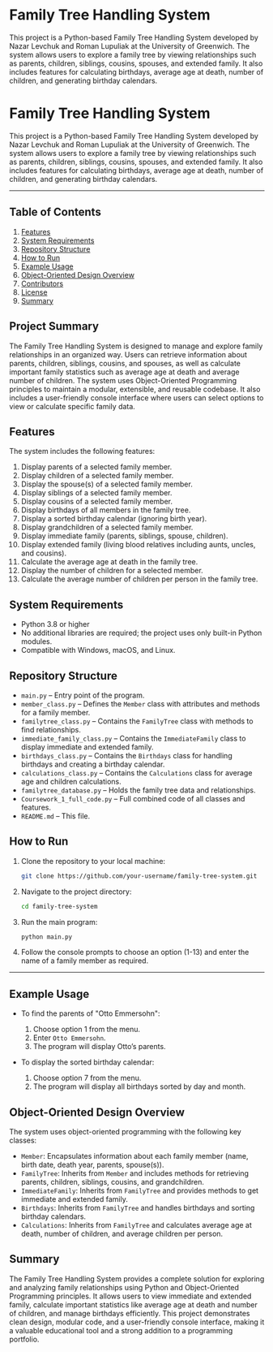 # Family Tree Handling System

This project is a Python-based Family Tree Handling System developed by Nazar Levchuk and Roman Lupuliak at the University of Greenwich. 
The system allows users to explore a family tree by viewing relationships such as parents, children, siblings, cousins, spouses, and extended family. 
It also includes features for calculating birthdays, average age at death, number of children, and generating birthday calendars.
# Family Tree Handling System

This project is a Python-based Family Tree Handling System developed by Nazar Levchuk and Roman Lupuliak at the University of Greenwich. 
The system allows users to explore a family tree by viewing relationships such as parents, children, siblings, cousins, spouses, and extended family. 
It also includes features for calculating birthdays, average age at death, number of children, and generating birthday calendars.

---

## Table of Contents

1. [Features](#features)
2. [System Requirements](#system-requirements)
3. [Repository Structure](#repository-structure)
4. [How to Run](#how-to-run)
5. [Example Usage](#example-usage)
6. [Object-Oriented Design Overview](#object-oriented-design-overview)
7. [Contributors](#contributors)
8. [License](#license)
9. [Summary](#summary)

## Project Summary

The Family Tree Handling System is designed to manage and explore family relationships in an organized way. 
Users can retrieve information about parents, children, siblings, cousins, and spouses, as well as calculate important family statistics such as average age at death and average number of children. 
The system uses Object-Oriented Programming principles to maintain a modular, extensible, and reusable codebase. 
It also includes a user-friendly console interface where users can select options to view or calculate specific family data.

## Features

The system includes the following features:

1. Display parents of a selected family member.
2. Display children of a selected family member.
3. Display the spouse(s) of a selected family member.
4. Display siblings of a selected family member.
5. Display cousins of a selected family member.
6. Display birthdays of all members in the family tree.
7. Display a sorted birthday calendar (ignoring birth year).
8. Display grandchildren of a selected family member.
9. Display immediate family (parents, siblings, spouse, children).
10. Display extended family (living blood relatives including aunts, uncles, and cousins).
11. Calculate the average age at death in the family tree.
12. Display the number of children for a selected member.
13. Calculate the average number of children per person in the family tree.

## System Requirements

- Python 3.8 or higher
- No additional libraries are required; the project uses only built-in Python modules.
- Compatible with Windows, macOS, and Linux.

## Repository Structure

- `main.py` – Entry point of the program.
- `member_class.py` – Defines the `Member` class with attributes and methods for a family member.
- `familytree_class.py` – Contains the `FamilyTree` class with methods to find relationships.
- `immediate_family_class.py` – Contains the `ImmediateFamily` class to display immediate and extended family.
- `birthdays_class.py` – Contains the `Birthdays` class for handling birthdays and creating a birthday calendar.
- `calculations_class.py` – Contains the `Calculations` class for average age and children calculations.
- `familytree_database.py` – Holds the family tree data and relationships.
- `Coursework_1_full_code.py` – Full combined code of all classes and features.
- `README.md` – This file.
## How to Run

1. Clone the repository to your local machine:
   ```bash
   git clone https://github.com/your-username/family-tree-system.git
2. Navigate to the project directory:

   ```bash
   cd family-tree-system
3. Run the main program:

   ```bash
   python main.py
4. Follow the console prompts to choose an option (1-13) and enter the name of a family member as required.


---

## Example Usage

- To find the parents of "Otto Emmersohn":
  1. Choose option 1 from the menu.
  2. Enter `Otto Emmersohn`.
  3. The program will display Otto’s parents.

- To display the sorted birthday calendar:
  1. Choose option 7 from the menu.
  2. The program will display all birthdays sorted by day and month.

## Object-Oriented Design Overview

The system uses object-oriented programming with the following key classes:

- `Member`: Encapsulates information about each family member (name, birth date, death year, parents, spouse(s)).
- `FamilyTree`: Inherits from `Member` and includes methods for retrieving parents, children, siblings, cousins, and grandchildren.
- `ImmediateFamily`: Inherits from `FamilyTree` and provides methods to get immediate and extended family.
- `Birthdays`: Inherits from `FamilyTree` and handles birthdays and sorting birthday calendars.
- `Calculations`: Inherits from `FamilyTree` and calculates average age at death, number of children, and average children per person.

## Summary

The Family Tree Handling System provides a complete solution for exploring and analyzing family relationships using Python and Object-Oriented Programming principles. 
It allows users to view immediate and extended family, calculate important statistics like average age at death and number of children, and manage birthdays efficiently. 
This project demonstrates clean design, modular code, and a user-friendly console interface, making it a valuable educational tool and a strong addition to a programming portfolio.



  

